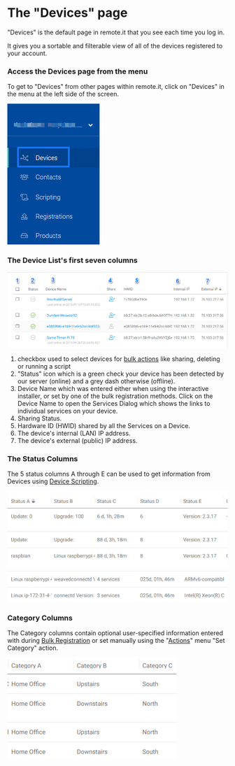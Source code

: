 # The "Devices" page

"Devices" is the default page in remote.it that you see each time you log in.

It gives you a sortable and filterable view of all of the devices registered to your account.

### Access the Devices page from the menu

To get to "Devices" from other pages within remote.it, click on "Devices" in the menu at the left side of the screen.

![](../../../.gitbook/assets/image%20%28377%29.png)

### The Device List's first seven columns

![](../../../.gitbook/assets/image%20%28145%29.png)

1.  checkbox used to select devices for [bulk actions](https://remot3it.zendesk.com/hc/en-us/articles/115002042431-How-do-I-use-the-remote-it-Actions-menu-) like sharing, deleting or running a script
2.  "Status" icon which is a green check your device has been detected by our server \(online\) and a grey dash otherwise \(offline\).
3. Device Name which was entered either when using the interactive installer, or set by one of the bulk registration methods.  Click on the Device Name to open the Services Dialog which shows the links to individual services on your device.
4. Sharing Status.
5. Hardware ID \(HWID\) shared by all the Services on a Device.
6. The device's internal \(LAN\) IP address.
7. The device's external \(public\) IP address.

### The Status Columns

The 5 status columns A through E can be used to get information from Devices using [Device Scripting](../../device-scripting-running-scripts-on-your-devices/).

![](../../../.gitbook/assets/image%20%28132%29.png)

### Category Columns

The Category columns contain optional user-specified information entered with during [Bulk Registration](../../bulk-registration/) or set manually using the "[Actions](the-actions-menu.md)" menu "Set Category" action.

![](../../../.gitbook/assets/image%20%28462%29.png)



